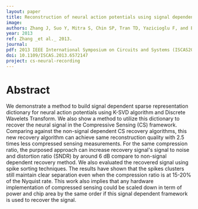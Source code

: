 ```yaml
---
layout: paper
title: Reconstruction of neural action potentials using signal dependent sparse representations
image:
authors: Zhang J, Suo Y, Mitra S, Chin SP, Tran TD, Yazicioglu F, and Etienne-Cummings R.
year: 2013
ref: Zhang _et al._ 2013.
journal:
pdf: 2013 IEEE International Symposium on Circuits and Systems (ISCAS2013)
doi: 10.1109/ISCAS.2013.6572147
project: cs-neural-recording
---
```


# Abstract
We demonstrate a method to build signal dependent sparse representation dictionary for neural action potentials using K-SVD algorithm and Discrete Wavelets Transform. We also show a method to utilize this dictionary to recover the neural signal in the Compressive Sensing (CS) framework. Comparing against the non-signal dependent CS recovery algorithms, this new recovery algorithm can achieve same reconstruction quality with 2.5 times less compressed sensing measurements. For the same compression ratio, the purposed approach can increase recovery signal's signal to noise and distortion ratio (SNDR) by around 6 dB compare to non-signal dependent recovery method. We also evaluated the recovered signal using spike sorting techniques. The results have shown that the spikes clusters still maintain clear separation even when the compression ratio is at 15-20% of the Nyquist rate. This work also implies that any hardware implementation of compressed sensing could be scaled down in term of power and chip area by the same order if this signal dependent framework is used to recover the signal.
